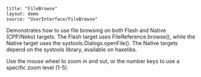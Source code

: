 ```
title: "FileBrowse"
layout: demo
source: "UserInterface/FileBrowse"
```

Demonstrates how to use file browsing on both Flash and Native (CPP/Neko) targets. The Flash target uses FileReference.browse(), while the Native target uses the systools.Dialogs.openFile(). The Native targets depend on the systools library, available on haxelibs.

Use the mouse wheel to zoom in and out, or the number keys to use a specific zoom level (1-5).